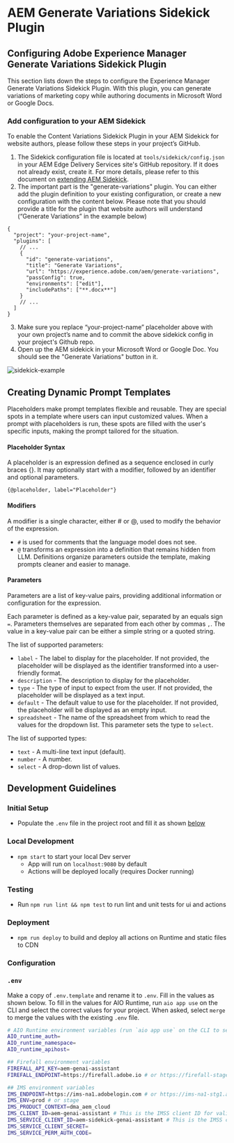 # AEM Generate Variations Sidekick Plugin

## Configuring Adobe Experience Manager Generate Variations Sidekick Plugin

This section lists down the steps to configure the Experience Manager Generate Variations Sidekick Plugin. With this plugin, you can generate variations of marketing copy while authoring documents in Microsoft Word or Google Docs.

### Add configuration to your AEM Sidekick

To enable the Content Variations Sidekick Plugin in your AEM Sidekick for website authors, please follow these steps in your project’s GitHub.

1. The Sidekick configuration file is located at `tools/sidekick/config.json` in your AEM Edge Delivery Services site's GitHub repository. If it does not already exist, create it. For more details, please refer to this document on [extending AEM Sidekick]([https://www.hlx.live/docs/sidekick#customizing-the-sidekick](https://www.aem.live/developer/sidekick-customization)).
2. The important part is the "generate-variations" plugin. You can either add the plugin definition to your existing configuration, or create a new configuration with the content below. Please note that you should provide a title for the plugin that website authors will understand (“Generate Variations” in the example below)
```json5
{
  "project": "your-project-name",
  "plugins": [
    // ...
    {
      "id": "generate-variations",
      "title": "Generate Variations",
      "url": "https://experience.adobe.com/aem/generate-variations",
      "passConfig": true,
      "environments": ["edit"],
      "includePaths": ["**.docx**"]
    }
    // ...
  ]
}
```
3. Make sure you replace “your-project-name” placeholder above with your own project’s name and to commit the above sidekick config in your project's Github repo.
4. Open up the AEM sidekick in your Microsoft Word or Google Doc. You should see the "Generate Variations" button in it.

![sidekick-example](https://github.com/adobe/aem-genai-assistant/assets/143527/ecc019cc-95c7-4f12-9578-7133dec43e24)

## Creating Dynamic Prompt Templates

Placeholders make prompt templates flexible and reusable. They are special spots in a template where users can input customized values. When a prompt with placeholders is run, these spots are filled with the user's specific inputs, making the prompt tailored for the situation.

#### Placeholder Syntax

A placeholder is an expression defined as a sequence enclosed in curly braces {}. It may optionally start with a modifier, followed by an identifier and optional parameters. 

`{@placeholder, label="Placeholder"}`

#### Modifiers

A modifier is a single character, either # or @, used to modify the behavior of the expression.
- `#` is used for comments that the language model does not see.
- `@` transforms an expression into a definition that remains hidden from LLM. Definitions organize parameters outside the template, making prompts cleaner and easier to manage.

#### Parameters

Parameters are a list of key-value pairs, providing additional information or configuration for the expression.

Each parameter is defined as a key-value pair, separated by an equals sign `=`. Parameters themselves are separated from each other by commas `,`.
The value in a key-value pair can be either a simple string or a quoted string.

The list of supported parameters:
- `label` - The label to display for the placeholder. If not provided, the placeholder will be displayed as the identifier transformed into a user-friendly format.
- `description` - The description to display for the placeholder.
- `type` - The type of input to expect from the user. If not provided, the placeholder will be displayed as a text input.
- `default` - The default value to use for the placeholder. If not provided, the placeholder will be displayed as an empty input.
- `spreadsheet` - The name of the spreadsheet from which to read the values for the dropdown list. This parameter sets the type to `select`.

The list of supported types:
- `text` - A multi-line text input (default).
- `number` - A number.
- `select` - A drop-down list of values.

## Development Guidelines

### Initial Setup

- Populate the `.env` file in the project root and fill it as shown [below](#env)

### Local Development

- `npm start` to start your local Dev server
  - App will run on `localhost:9080` by default
  - Actions will be deployed locally (requires Docker running)

### Testing

- Run `npm run lint && npm test` to run lint and unit tests for ui and actions

### Deployment

- `npm run deploy` to build and deploy all actions on Runtime and static files to CDN

### Configuration

### `.env`

Make a copy of `.env.template` and rename it to `.env`. Fill in the values as shown below. To fill in the values for AIO Runtime, run `aio app use` on the CLI and select the correct values for your project. When asked, select `merge` to merge the values with the existing `.env` file.

```bash
# AIO Runtime environment variables (run `aio app use` on the CLI to set these)
AIO_runtime_auth=
AIO_runtime_namespace=
AIO_runtime_apihost=

## Firefall environment variables
FIREFALL_API_KEY=aem-genai-assistant
FIREFALL_ENDPOINT=https://firefall.adobe.io # or https://firefall-stage.adobe.io

## IMS environment variables
IMS_ENDPOINT=https://ims-na1.adobelogin.com # or https://ims-na1-stg1.adobelogin.com
IMS_ENV=prod # or stage
IMS_PRODUCT_CONTEXT=dma_aem_cloud
IMS_CLIENT_ID=aem-genai-assistant # This is the IMSS client ID for validating service tokens and checking the product context
IMS_SERVICE_CLIENT_ID=aem-sidekick-genai-assistant # This is the IMSS client ID for generating a service token. This ID is associated with the FIREFALL_API_KEY.
IMS_SERVICE_CLIENT_SECRET=
IMS_SERVICE_PERM_AUTH_CODE=
```
